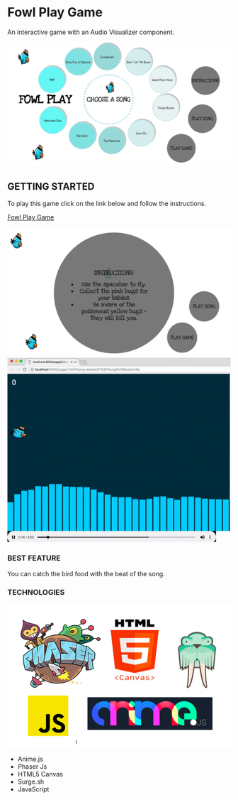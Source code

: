 # Fowl Play Game

An interactive game with an Audio Visualizer component.

<img src="assets/Screen Shot 2018-08-23 at 11.06.15 AM.png" />

## GETTING STARTED

To play this game click on the link below and follow the instructions.

[Fowl Play Game](http://q1project_fowlplay.surge.sh/page1.html)

<img src="assets/Screen Shot 2018-08-23 at 11.07.17 AM.png" />

<img src="assets/ezgif.com-optimize.gif"/>

<!-- <video width = "400" height = "300" controls > <source src="assets/FowlPlayClip.mp4" type="video/mp4">
</video> -->
 <!-- <script  src="assets/FowlPlayClip.mp4"></script> -->

### BEST FEATURE

You can catch the bird food with the beat of the song.

### TECHNOLOGIES

<img src="assets/Screen Shot 2018-08-23 at 11.42.43 AM.png" />

* Anime.js
* Phaser Js
* HTML5 Canvas
* Surge.sh
* JavaScript




